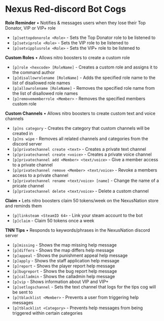 # Nexus Red-discord Bot Cogs


**Role Reminder** • Notifies & messages users when they lose their Top Donator, VIP or VIP+ role 

  - `[p]settopdonorole <Role>` - Sets the Top Donator role to be listened to
  - `[p]setviprole <Role>` - Sets the VIP role to be listened to
  - `[p]setvipplusrole <Role>` - Sets the VIP+ role to be listened to

**Custom Roles** • Allows nitro boosters to create a custom role

  - `[p]role <hexcode> [RoleName]` - Creates a custom role and assigns it to the command author
  - `[p]disallowrolename [RoleName]` - Adds the specified role name to the list of disallowed role names
  - `[p]allowrolename [RoleName]` - Removes the specified role name from the list of disallowed role names
  - `[p]removememberrole <Member>` - Removes the specified members custom role

**Custom Channels** • Allows nitro boosters to create custom text and voice channels

  - `[p]ns category` - Creates the category that custom channels will be created in
  - `[p]ns wipe` - Removes all related channels and categories from the discord server
  - `[p]privatechannel create <text>` - Creates a private text channel
  - `[p]privatechannel create <voice>` - Creates a private voice channel
  - `[p]privatechannel add <Member> <text/voice>` - Give a member access to a private channel
  - `[p]privatechannel remove <Member> <text/voice>` - Revoke a members access to a private channel
  - `[p]privatechannel rename <text/voice> [name]` - Change the name of a pricate channel
  - `[p]privatechannel delete <text/voice>` - Delete a custom channel

**Claim** • Lets nitro boosters claim 50 tokens/week on the NexusNation store and reminds them 

  - `[p]linksteam <SteamID 64>` - Link your steam account to the bot
  - `[p]claim` - Claim 50 tokens once a week

**TNN Tips** • Responds to keywords/phrases in the NexusNation discord server

  - `[p]missing` - Shows the map missing help message
  - `[p]differs` - Shows the map differs help message
  - `[p]appeal` - Shows the punishment appeal help message
  - `[p]apply` - Shows the staff application help message
  - `[p]report` - Shows the player report help message
  - `[p]bugreport` - Shows the bug report help message
  - `[p]calladmin` - Shows the calladmin help message
  - `[p]vip` - Shows information about VIP and VIP+
  - `[p]setlogschannel` - Sets the text channel that logs for the tips cog will be sent to
  - `[p]tblacklist <Member>` - Prevents a user from triggering help messages
  - `[p]tblacklist <Category>` - Prevents help messages from being triggered within certain categories
